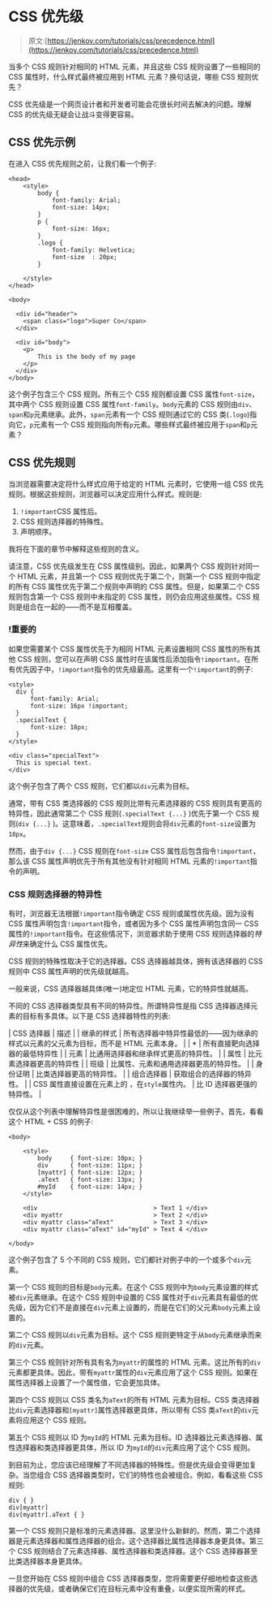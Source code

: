# CSS 优先级

> 原文:[https://jenkov.com/tutorials/css/precedence.html](https://jenkov.com/tutorials/css/precedence.html)

当多个 CSS 规则针对相同的 HTML 元素，并且这些 CSS 规则设置了一些相同的 CSS 属性时，什么样式最终被应用到 HTML 元素？换句话说，哪些 CSS 规则优先？

CSS 优先级是一个网页设计者和开发者可能会花很长时间去解决的问题。理解 CSS 的优先级无疑会让战斗变得更容易。

## CSS 优先示例

在进入 CSS 优先规则之前，让我们看一个例子:

```
<head>
    <style>
        body {
            font-family: Arial;
            font-size: 14px;
        }
        p {
            font-size: 16px;
        }
        .logo {
            font-family: Helvetica;
            font-size  : 20px;
        }

    </style>
</head>

<body>

  <div id="header">
    <span class="logo">Super Co</span>    
  </div>

  <div id="body">
    <p>
        This is the body of my page    
    </p>
  </div>
</body>

```

这个例子包含三个 CSS 规则。所有三个 CSS 规则都设置 CSS 属性`font-size`，其中两个 CSS 规则设置 CSS 属性`font-family`。`body`元素的 CSS 规则由`div`、`span`和`p`元素继承。此外，`span`元素有一个 CSS 规则通过它的 CSS 类(`.logo`)指向它，`p`元素有一个 CSS 规则指向所有`p`元素。哪些样式最终被应用于`span`和`p`元素？

## CSS 优先规则

当浏览器需要决定将什么样式应用于给定的 HTML 元素时，它使用一组 CSS 优先规则。根据这些规则，浏览器可以决定应用什么样式。规则是:

1.  `!important`CSS 属性后。
2.  CSS 规则选择器的特殊性。
3.  声明顺序。

我将在下面的章节中解释这些规则的含义。

请注意，CSS 优先级发生在 CSS 属性级别。因此，如果两个 CSS 规则针对同一个 HTML 元素，并且第一个 CSS 规则优先于第二个，则第一个 CSS 规则中指定的所有 CSS 属性优先于第二个规则中声明的 CSS 属性。但是，如果第二个 CSS 规则包含第一个 CSS 规则中未指定的 CSS 属性，则仍会应用这些属性。CSS 规则是组合在一起的——而不是互相覆盖。

### !重要的

如果您需要某个 CSS 属性优先于为相同 HTML 元素设置相同 CSS 属性的所有其他 CSS 规则，您可以在声明 CSS 属性时在该属性后添加指令`!important`。在所有优先因子中，`!important`指令的优先级最高。这里有一个`!important`的例子:

```
<style>
  div {
      font-family: Arial;
      font-size: 16px !important;
  }
  .specialText {
      font-size: 18px;
  }
</style>

<div class="specialText">
  This is special text.
</div>

```

这个例子包含了两个 CSS 规则，它们都以`div`元素为目标。

通常，带有 CSS 类选择器的 CSS 规则比带有元素选择器的 CSS 规则具有更高的特异性，因此通常第二个 CSS 规则(`.specialText {...}` )优先于第一个 CSS 规则(`div {...}` )。这意味着，`.specialText`规则会将`div`元素的`font-size`设置为`18px`。

然而，由于`div {...}` CSS 规则在`font-size` CSS 属性后包含指令`!important`，那么该 CSS 属性声明优先于所有其他没有针对相同 HTML 元素的`!important`指令的声明。

### CSS 规则选择器的特异性

有时，浏览器无法根据`!important`指令确定 CSS 规则或属性优先级。因为没有 CSS 属性声明包含`!important`指令，或者因为多个 CSS 属性声明包含同一 CSS 属性的`!important`指令。在这些情况下，浏览器求助于使用 CSS 规则选择器的*特异性*来确定什么 CSS 属性优先。

CSS 规则的特殊性取决于它的选择器。CSS 选择器越具体，拥有该选择器的 CSS 规则中 CSS 属性声明的优先级就越高。

一般来说，CSS 选择器越具体(唯一)地定位 HTML 元素，它的特异性就越高。

不同的 CSS 选择器类型具有不同的特异性。所谓特异性是指 CSS 选择器选择元素的目标有多具体。以下是 CSS 选择器特性的列表:

| CSS 选择器 | 描述 |
| 继承的样式 | 所有选择器中特异性最低的——因为继承的样式以元素的父元素为目标，而不是 HTML 元素本身。 |
| * | 所有直接靶向选择器的最低特异性 |
| 元素 | 比通用选择器和继承样式更高的特异性。 |
| 属性 | 比元素选择器更高的特异性 |
| 班级 | 比属性、元素和通用选择器更高的特异性。 |
| 身份证明 | 比类选择器更高的特异性。 |
| 组合选择器 | 获取组合的选择器的特异性。 |
| CSS 属性直接设置在元素上的
，在`style`属性内。 | 比 ID 选择器更强的特异性。 |

仅仅从这个列表中理解特异性是很困难的，所以让我继续举一些例子。首先，看看这个 HTML + CSS 的例子:

```
<body>

    <style>
        body     { font-size: 10px; }
        div      { font-size: 11px; }
        [myattr] { font-size: 12px; }
        .aText   { font-size: 13px; }
        #myId    { font-size: 14px; }
    </style>

    <div                                > Text 1 </div>
    <div myattr                         > Text 2 </div>
    <div myattr class="aText"           > Text 3 </div>
    <div myattr class="aText" id="myId" > Text 4 </div>

</body>

```

这个例子包含了 5 个不同的 CSS 规则，它们都针对例子中的一个或多个`div`元素。

第一个 CSS 规则的目标是`body`元素。在这个 CSS 规则中为`body`元素设置的样式被`div`元素继承。在这个 CSS 规则中设置的 CSS 属性对于`div`元素具有最低的优先级，因为它们不是直接在`div`元素上设置的，而是在它们的父元素`body`元素上设置的。

第二个 CSS 规则以`div`元素为目标。这个 CSS 规则更特定于从`body`元素继承而来的`div`元素。

第三个 CSS 规则针对所有具有名为`myattr`的属性的 HTML 元素。这比所有的`div`元素都更具体。因此，带有`myattr`属性的`div`元素应用了这个 CSS 规则。如果在属性选择器上设置了一个属性值，它会更加具体。

第四个 CSS 规则以 CSS 类名为`aText`的所有 HTML 元素为目标。CSS 类选择器比`div`元素选择器和`[myattr]`属性选择器更具体，所以带有 CSS 类`aText`的`div`元素将应用这个 CSS 规则。

第五个 CSS 规则以 ID 为`myId`的 HTML 元素为目标。ID 选择器比元素选择器、属性选择器和类选择器更具体，所以 ID 为`myId`的`div`元素应用了这个 CSS 规则。

到目前为止，您应该已经理解了不同选择器的特殊性。但是优先级会变得更加复杂。当您组合 CSS 选择器类型时，它们的特性也会被组合。例如，看看这些 CSS 规则:

```
div { }
div[myattr]
div[myattr].aText { }    

```

第一个 CSS 规则只是标准的元素选择器。这里没什么新鲜的。然而，第二个选择器是元素选择器和属性选择器的组合。这个选择器比属性选择器本身更具体。第三个 CSS 规则结合了元素选择器、属性选择器和类选择器。这个 CSS 选择器甚至比类选择器本身更具体。

一旦您开始在 CSS 规则中组合 CSS 选择器类型，您将需要更仔细地检查这些选择器的优先级，或者确保它们在目标元素中没有重叠，以便实现所需的样式。